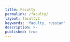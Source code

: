 ```yaml
---
title: Faculty
permalink: /faculty/
layout: faculty2
keywords: 'faculty, russian'
description: >-
published: true
---
```

